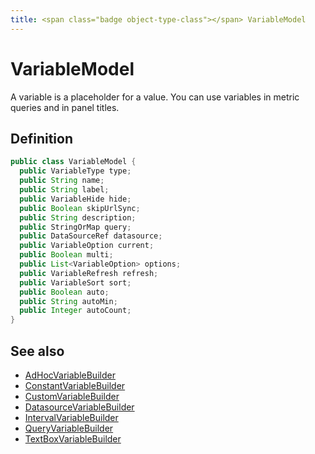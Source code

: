 ```yaml
---
title: <span class="badge object-type-class"></span> VariableModel
---
```

# <span class="badge object-type-class"></span> VariableModel

A variable is a placeholder for a value. You can use variables in metric queries and in panel titles.

## Definition

```java
public class VariableModel {
  public VariableType type;
  public String name;
  public String label;
  public VariableHide hide;
  public Boolean skipUrlSync;
  public String description;
  public StringOrMap query;
  public DataSourceRef datasource;
  public VariableOption current;
  public Boolean multi;
  public List<VariableOption> options;
  public VariableRefresh refresh;
  public VariableSort sort;
  public Boolean auto;
  public String autoMin;
  public Integer autoCount;
}
```
## See also

 * <span class="badge builder"></span> [AdHocVariableBuilder](./builder-AdHocVariableBuilder.md)
 * <span class="badge builder"></span> [ConstantVariableBuilder](./builder-ConstantVariableBuilder.md)
 * <span class="badge builder"></span> [CustomVariableBuilder](./builder-CustomVariableBuilder.md)
 * <span class="badge builder"></span> [DatasourceVariableBuilder](./builder-DatasourceVariableBuilder.md)
 * <span class="badge builder"></span> [IntervalVariableBuilder](./builder-IntervalVariableBuilder.md)
 * <span class="badge builder"></span> [QueryVariableBuilder](./builder-QueryVariableBuilder.md)
 * <span class="badge builder"></span> [TextBoxVariableBuilder](./builder-TextBoxVariableBuilder.md)
